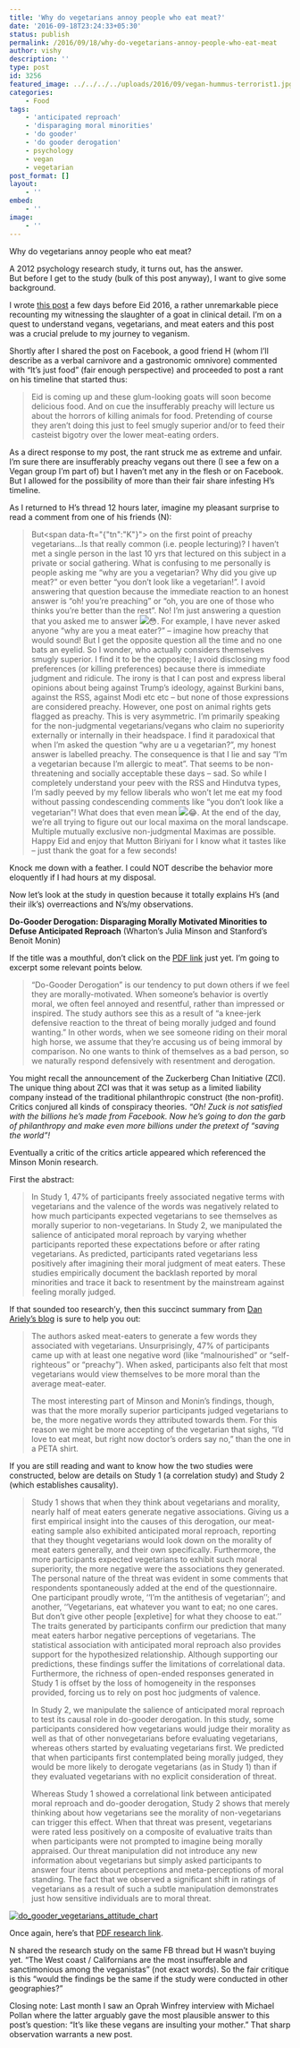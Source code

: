 ```yaml
---
title: 'Why do vegetarians annoy people who eat meat?'
date: '2016-09-18T23:24:33+05:30'
status: publish
permalink: /2016/09/18/why-do-vegetarians-annoy-people-who-eat-meat
author: vishy
description: ''
type: post
id: 3256
featured_image: ../../../../uploads/2016/09/vegan-hummus-terrorist1.jpg
categories: 
    - Food
tags:
    - 'anticipated reproach'
    - 'disparaging moral minorities'
    - 'do gooder'
    - 'do gooder derogation'
    - psychology
    - vegan
    - vegetarian
post_format: []
layout:
    - ''
embed:
    - ''
image:
    - ''
---
```


Why do vegetarians annoy people who eat meat?

A 2012 psychology research study, it turns out, has the answer.  
But before I get to the study (bulk of this post anyway), I want to give some background.

I wrote [this post](http://www.ulaar.com/2016/09/11/witness-to-a-slaughter/) a few days before Eid 2016, a rather unremarkable piece recounting my witnessing the slaughter of a goat in clinical detail. I’m on a quest to understand vegans, vegetarians, and meat eaters and this post was a crucial prelude to my journey to veganism.

Shortly after I shared the post on Facebook, a good friend H (whom I’ll describe as a verbal carnivore and a gastronomic omnivore) commented with “It’s just food” (fair enough perspective) and proceeded to post a rant on his timeline that started thus:

> Eid is coming up and these glum-looking goats will soon become delicious food. And on cue the insufferably preachy will lecture us about the horrors of killing animals for food. Pretending of course they aren’t doing this just to feel smugly superior and/or to feed their casteist bigotry over the lower meat-eating orders.

As a direct response to my post, the rant struck me as extreme and unfair. I’m sure there are insufferably preachy vegans out there (I see a few on a Vegan group I’m part of) but I haven’t met any in the flesh or on Facebook. But I allowed for the possibility of more than their fair share infesting H’s timeline.

As I returned to H’s thread 12 hours later, imagine my pleasant surprise to read a comment from one of his friends (N):

> But<span data-ft="{"tn":"K"}"><span class="UFICommentBody _1n4g"> on the first point of preachy vegetarians…Is that really common (i.e. people lecturing)? I haven’t met a single person in the last 10 yrs that lectured on this subject in a private or social gathering. What is confusing to me personally is people asking me “why are you a vegetarian? Why did you give up meat?” or even better “you don’t look like a vegetarian!”. I avoid answering that question because the immediate reaction to an honest answer is “oh! you’re preaching” or “oh, you are one of those who thinks you’re better than the rest”. No! I’m just answering a question that you asked me to answer <span class="_47e3">![](https://www.facebook.com/images/emoji.php/v5/u2e/1/16/1f633.png)<span class="_7oe">😳</span></span>. For example, I have never asked anyone “why are you a meat eater?” – imagine how preachy that would sound! But I get the opposite question all the time and no one bats an eyelid. So I wonder, who actually considers themselves smugly superior. I find it to be the opposite; I avoid disclosing my food preferences (or killing preferences) because there is immediate judgment and ridicule. The irony is that I can post and express liberal opinions about being against Trump’s ideology, against Burkini bans, against the RSS, against Modi etc etc – but none of those expressions are considered preachy. However, one post on animal rights gets flagged as preachy. This is very asymmetric. I’m primarily speaking for the non-judgmental vegetarians/vegans who claim no superiority externally or internally in their headspace. I find it paradoxical that when I’m asked the question “why are u a vegetarian?”, my honest answer is labelled preachy. The consequence is that I lie and say “I’m a vegetarian because I’m allergic to meat”. That seems to be non-threatening and socially acceptable these days – sad. So while I completely understand your peev with the RSS and Hindutva types, I’m sadly peeved by my fellow liberals who won’t let me eat my food without passing condescending comments like “you don’t look like a vegetarian”! What does that even mean <span class="_47e3">![](https://www.facebook.com/images/emoji.php/v5/ud0/1/16/1f602.png)<span class="_7oe">😂</span></span>. At the end of the day, we’re all trying to figure out our local maxima on the moral landscape. Multiple mutually exclusive non-judgmental Maximas are possible. Happy Eid and enjoy that Mutton Biriyani for I know what it tastes like – just thank the goat for a few seconds!</span></span>

Knock me down with a feather. I could NOT describe the behavior more eloquently if I had hours at my disposal.

Now let’s look at the study in question because it totally explains H’s (and their ilk’s) overreactions and N’s/my observations.

**Do-Gooder Derogation: Disparaging Morally Motivated Minorities to Defuse Anticipated Reproach** (Wharton’s Julia Minson and Stanford’s Benoit Monin)

If the title was a mouthful, don’t click on the [PDF link](http://citeseerx.ist.psu.edu/viewdoc/download?doi=10.1.1.407.9294&rep=rep1&type=pdf) just yet. I’m going to excerpt some relevant points below.

> “Do-Gooder Derogation” is our tendency to put down others if we feel they are morally-motivated. When someone’s behavior is overtly moral, we often feel annoyed and resentful, rather than impressed or inspired. The study authors see this as a result of “a knee-jerk defensive reaction to the threat of being morally judged and found wanting.” In other words, when we see someone riding on their moral high horse, we assume that they’re accusing us of being immoral by comparison. No one wants to think of themselves as a bad person, so we naturally respond defensively with resentment and derogation.

You might recall the announcement of the Zuckerberg Chan Initiative (ZCI). The unique thing about ZCI was that it was setup as a limited liability company instead of the traditional philanthropic construct (the non-profit). Critics conjured all kinds of conspiracy theories. *“Oh! Zuck is not satisfied with the billions he’s made from Facebook. Now he’s going to don the garb of philanthropy and make even more billions under the pretext of “saving the world”!*

Eventually a critic of the critics article appeared which referenced the Minson Monin research.

First the abstract:

> In Study 1, 47% of participants freely associated negative terms with vegetarians and the valence of the words was negatively related to how much participants expected vegetarians to see themselves as morally superior to non-vegetarians. In Study 2, we manipulated the salience of anticipated moral reproach by varying whether participants reported these expectations before or after rating vegetarians. As predicted, participants rated vegetarians less positively after imagining their moral judgment of meat eaters. These studies empirically document the backlash reported by moral minorities and trace it back to resentment by the mainstream against feeling morally judged.

If that sounded too research’y, then this succinct summary from [Dan Ariely’s blog](http://danariely.com/2014/05/08/1964-2/) is sure to help you out:

> The authors asked meat-eaters to generate a few words they associated with vegetarians. Unsurprisingly, 47% of participants came up with at least one negative word (like “malnourished” or “self-righteous” or “preachy”). When asked, participants also felt that most vegetarians would view themselves to be more moral than the average meat-eater.
> 
> The most interesting part of Minson and Monin’s findings, though, was that the more morally superior participants judged vegetarians to be, the more negative words they attributed towards them. For this reason we might be more accepting of the vegetarian that sighs, “I’d love to eat meat, but right now doctor’s orders say no,” than the one in a PETA shirt.

If you are still reading and want to know how the two studies were constructed, below are details on Study 1 (a correlation study) and Study 2 (which establishes causality).

> Study 1 shows that when they think about vegetarians and morality, nearly half of meat eaters generate negative associations. Giving us a first empirical insight into the causes of this derogation, our meat-eating sample also exhibited anticipated moral reproach, reporting that they thought vegetarians would look down on the morality of meat eaters generally, and their own specifically. Furthermore, the more participants expected vegetarians to exhibit such moral superiority, the more negative were the associations they generated. The personal nature of the threat was evident in some comments that respondents spontaneously added at the end of the questionnaire. One participant proudly wrote, ‘‘I’m the antithesis of vegetarian’’; and another, ‘‘Vegetarians, eat whatever you want to eat; no one cares. But don’t give other people \[expletive\] for what they choose to eat.’’ The traits generated by participants confirm our prediction that many meat eaters harbor negative perceptions of vegetarians. The statistical association with anticipated moral reproach also provides support for the hypothesized relationship. Although supporting our predictions, these findings suffer the limitations of correlational data. Furthermore, the richness of open-ended responses generated in Study 1 is offset by the loss of homogeneity in the responses provided, forcing us to rely on post hoc judgments of valence.
> 
> In Study 2, we manipulate the salience of anticipated moral reproach to test its causal role in do-gooder derogation. In this study, some participants considered how vegetarians would judge their morality as well as that of other nonvegetarians before evaluating vegetarians, whereas others started by evaluating vegetarians first. We predicted that when participants first contemplated being morally judged, they would be more likely to derogate vegetarians (as in Study 1) than if they evaluated vegetarians with no explicit consideration of threat.
> 
> Whereas Study 1 showed a correlational link between anticipated moral reproach and do-gooder derogation, Study 2 shows that merely thinking about how vegetarians see the morality of non-vegetarians can trigger this effect. When that threat was present, vegetarians were rated less positively on a composite of evaluative traits than when participants were not prompted to imagine being morally appraised. Our threat manipulation did not introduce any new information about vegetarians but simply asked participants to answer four items about perceptions and meta-perceptions of moral standing. The fact that we observed a significant shift in ratings of vegetarians as a result of such a subtle manipulation demonstrates just how sensitive individuals are to moral threat.

[![do_gooder_vegetarians_attitude_chart](../../../../uploads/2016/09/do_gooder_vegetarians_attitude_chart.png)](http://www.ulaar.com/2016/09/13/why-do-vegetarians-annoy-people-who-eat-meat/do_gooder_vegetarians_attitude_chart/)

Once again, here’s that [PDF research link](http://citeseerx.ist.psu.edu/viewdoc/download?doi=10.1.1.407.9294&rep=rep1&type=pdf).

N shared the research study on the same FB thread but H wasn’t buying yet. “The West coast / Californians are the most insufferable and sanctimonious among the veganistas” (not exact words). So the fair critique is this “would the findings be the same if the study were conducted in other geographies?”

Closing note: Last month I saw an Oprah Winfrey interview with Michael Pollan where the latter arguably gave the most plausible answer to this post’s question: “It’s like these vegans are insulting your mother.” That sharp observation warrants a new post.
